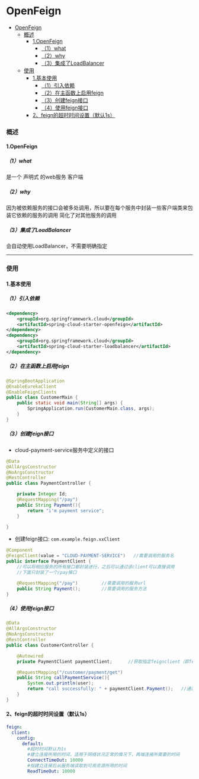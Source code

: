 # OpenFeign

<!-- @import "[TOC]" {cmd="toc" depthFrom=1 depthTo=6 orderedList=false} -->
<!-- code_chunk_output -->

- [OpenFeign](#openfeign)
    - [概述](#概述)
      - [1.OpenFeign](#1openfeign)
        - [（1）what](#1what)
        - [（2）why](#2why)
        - [（3）集成了LoadBalancer](#3集成了loadbalancer)
    - [使用](#使用)
      - [1.基本使用](#1基本使用)
        - [（1）引入依赖](#1引入依赖)
        - [（2）在主函数上启用feign](#2在主函数上启用feign)
        - [（3）创建feign接口](#3创建feign接口)
        - [（4）使用feign接口](#4使用feign接口)
      - [2、feign的超时时间设置（默认1s）](#2-feign的超时时间设置默认1s)

<!-- /code_chunk_output -->

### 概述

#### 1.OpenFeign

##### （1）what
是一个 声明式 的web服务 客户端

##### （2）why
因为被依赖服务的接口会被多处调用，所以要在每个服务中封装一些客户端类来包装它依赖的服务的调用
简化了对其他服务的调用

##### （3）集成了LoadBalancer
会自动使用LoadBalancer，不需要明确指定

***

### 使用

#### 1.基本使用

##### （1）引入依赖
```xml
<dependency>
    <groupId>org.springframework.cloud</groupId>
    <artifactId>spring-cloud-starter-openfeign</artifactId>
</dependency>
<dependency>
    <groupId>org.springframework.cloud</groupId>
    <artifactId>spring-cloud-starter-loadbalancer</artifactId>
</dependency>
```

##### （2）在主函数上启用feign
```java
@SpringBootApplication
@EnableEurekaClient
@EnableFeignClients
public class CustomerMain {
    public static void main(String[] args) {
        SpringApplication.run(CustomerMain.class, args);
    }
}
```

##### （3）创建feign接口

* cloud-payment-service服务中定义的接口

```java
@Data
@AllArgsConstructor
@NoArgsConstructor
@RestController
public class PaymentController {

    private Integer Id;
    @RequestMapping("/pay")
    public String Payment(){
        return "i'm payment service";
    }

}
```

* 创建feign接口: `com.example.feign.xxClient`

```java
@Component
@FeignClient(value = "CLOUD-PAYMENT-SERVICE")   //需要调用的服务名
public interface PaymentClient {
    //可以将相应服务的所有接口都封装进行，之后可以通过该client可以直接调用
    //下面只封装了一个/pay接口

    @RequestMapping("/pay")         //需要调用的服务url
    public String Payment();        //需要调用的服务方法
}
```

##### （4）使用feign接口

```java
@Data
@AllArgsConstructor
@NoArgsConstructor
@RestController
public class CustomerController {

    @Autowired
    private PaymentClient paymentClient;      //获取指定feignclient（即feign接口，对应一个指定服务），将API调用的细节给屏蔽了，只要关注对应服务的某些接口就行了

    @RequestMapping("/customer/payment/get")
    public String callPaymentService(){
        System.out.println(user);
        return "call successfully: " + paymentClient.Payment();   //通过client直接调用对应服务的某些接口
    }
}
```

#### 2、feign的超时时间设置（默认1s）
```yaml
feign:
  client:
    config:
      default:
        #超时时间默认为1s
        #建立连接所用的时间，适用于网络状况正常的情况下，两端连接所需要的时间
        ConnectTimeOut: 10000
        #指建立连接后从服务端读取到可用资源所用的时间
        ReadTimeOut: 10000
```
